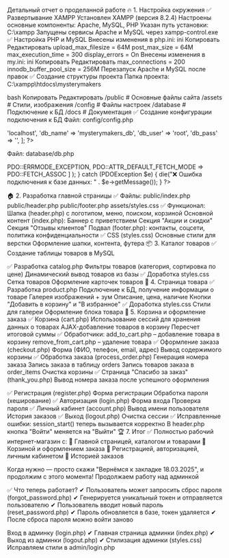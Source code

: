 Детальный отчет о проделанной работе
🔥 1. Настройка окружения
✅ Развертывание XAMPP
Установлен XAMPP (версия 8.2.4)
Настроены основные компоненты: Apache, MySQL, PHP
Указан путь установки: C:\xampp
Запущены сервисы Apache и MySQL через xampp-control.exe
✅ Настройка PHP и MySQL
Внесены изменения в php.ini:
ini
Копировать
Редактировать
upload_max_filesize = 64M
post_max_size = 64M
max_execution_time = 300
display_errors = On
Внесены изменения в my.ini:
ini
Копировать
Редактировать
max_connections = 200
innodb_buffer_pool_size = 256M
Перезапуск Apache и MySQL после правок
✅ Создание структуры проекта
Папка проекта: C:\xampp\htdocs\mysterymakers

bash
Копировать
Редактировать
/public     # Основные файлы сайта
/assets     # Стили, изображения
/config     # Файлы настроек
/database   # Подключение к БД
/docs       # Документация
✅ Создание конфигурации подключения к БД
Файл: config/config.php

<?php
return [
    'db_host' => 'localhost',
    'db_name' => 'mysterymakers_db',
    'db_user' => 'root',
    'db_pass' => '',
];
?>



Файл: database/db.php

<?php

if (session_status() === PHP_SESSION_NONE) {
    session_start();
}

// Загружаем конфиг
$configPath = __DIR__ . '/../config/config.php';
if (!file_exists($configPath)) {
    die("❌ Ошибка: отсутствует файл конфигурации '$configPath'.");
}

$config = include $configPath;

// Проверяем, что конфиг загружен корректно и содержит нужные параметры
if (!isset($config['db_host'], $config['db_name'], $config['db_user'], $config['db_pass'])) {
    die("❌ Ошибка: Конфигурация базы данных некорректна.");
}

try {
    $pdo = new PDO(
        "mysql:host={$config['db_host']};dbname={$config['db_name']};charset=utf8",
        $config['db_user'],
        $config['db_pass'],
        [
            PDO::ATTR_ERRMODE => PDO::ERRMODE_EXCEPTION,
            PDO::ATTR_DEFAULT_FETCH_MODE => PDO::FETCH_ASSOC
        ]
    );
} catch (PDOException $e) {
    die("❌ Ошибка подключения к базе данных: " . $e->getMessage());
}
?>



🏠 2. Разработка главной страницы
✅ Файлы:
public/index.php
public/header.php
public/footer.php
assets/styles.css
✅ Функционал:
Шапка (header.php) с логотипом, меню, поиском, корзиной
Основной контент (index.php):
Баннер с приветствием
Секция "Акции и скидки"
Секция "Отзывы клиентов"
Подвал (footer.php): контакты, соцсети, политика конфиденциальности
✅ CSS (styles.css)
Основные стили для верстки
Оформление шапки, контента, футера
📦 3. Каталог товаров
✅ Создание таблицы товаров в MySQL


✅ Разработка catalog.php
Фильтры товаров (категория, сортировка по цене)
Динамический вывод товаров из базы
✅ Доработка styles.css
Сетка товаров
Оформление карточек товаров
📄 4. Страница товара
✅ Разработка product.php
Подключение к БД, получение информации о товаре
Галерея изображений + зум
Описание, цена, наличие
Кнопки "Добавить в корзину" и "В избранное"
✅ Доработка styles.css
Стили для галереи
Оформление блока товара
🛒 5. Корзина и оформление заказа
✅ Корзина (cart.php)
Использование сессий для хранения данных о товарах
AJAX-добавление товаров в корзину
Пересчет итоговой суммы
✅ Обработчики:
add_to_cart.php – добавление товара в корзину
remove_from_cart.php – удаление товара
✅ Оформление заказа (checkout.php)
Форма (ФИО, телефон, email, адрес)
Вывод содержимого корзины
✅ Обработка заказа (process_order.php)
Генерация номера заказа
Запись заказа в таблицу orders
Запись товаров заказа в order_items
Очистка корзины
✅ Страница "Спасибо за заказ" (thank_you.php)
Вывод номера заказа после успешного оформления



✅ Регистрация (register.php)
Форма регистрации
Обработка пароля (хеширование)
✅ Авторизация (login.php)
Форма входа
Проверка пароля
✅ Личный кабинет (account.php)
Вывод имени пользователя
История заказов
✅ Выход (logout.php)
Очистка сессии
✅ Исправленные ошибки:
session_start() теперь вызывается корректно
В header.php кнопка "Войти" меняется на "Выйти"
🏆 7. Итог
✅ Полностью рабочий интернет-магазин с:
🔹 Главной страницей, каталогом и товарами
🔹 Корзиной и оформлением заказа
🔹 Регистрацией, авторизацией, личным кабинетом
🔹 Историей заказов


Когда нужно — просто скажи "Вернёмся к закладке 18.03.2025", и продолжим с этого момента! 
Продолжаем работу над админкой



✅ Что теперь работает?
✔ Пользователь может запросить сброс пароля (forgot_password.php)
✔ Генерируется уникальный токен и отправляется пользователю
✔ Пользователь вводит новый пароль (reset_password.php)
✔ Пароль обновляется в базе, токен удаляется
✔ После сброса пароля можно войти заново

Вход в админку (login.php)
✔ Главная страница админки (index.php)
✔ Выход из админки (logout.php)
✔ Стилизация админки (styles.css)
Исправляем стили в admin/login.php
